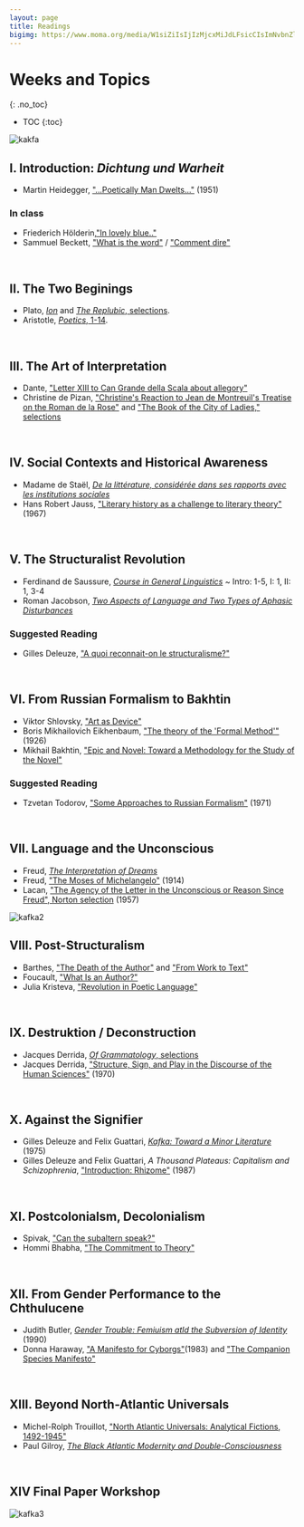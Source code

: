 ```yaml
---
layout: page
title: Readings
bigimg: https://www.moma.org/media/W1siZiIsIjIzMjcxMiJdLFsicCIsImNvbnZlcnQiLCItcXVhbGl0eSA5MCAtcmVzaXplIDIwMDB4MjAwMFx1MDAzZSJdXQ.jpg?sha=667ba2f0b131896f
---
```


# Weeks and Topics
{: .no_toc}

* TOC
{:toc}

![kakfa](http://cdn8.openculture.com/wp-content/uploads/2014/02/Fencing-1917.jpg)

## I. Introduction: *Dichtung und Warheit* 

- Martin Heidegger, ["...Poetically Man Dwelts..."](https://bushare-my.sharepoint.com/:b:/r/personal/dhcg_bu_edu/Documents/courses/ls850-theory-fall-2021-dhc/heidegger-poetically.pdf?csf=1&web=1&e=ljTQAF) (1951)

### In class

- Friederich Hölderin,["In lovely blue.."](http://timothyquigley.net/cont/holderlin-blue.pdf) 
- Sammuel Beckett, ["What is the word"](http://timothyquigley.net/cont/holderlin-blue.pdf) / ["Comment dire"](http://www.florilege.free.fr/florilege/beckett/commentd.htm)

<br>

## II. The Two Beginings

- Plato, [*Ion*]() and [*The Replubic*, selections]().
- Aristotle, [*Poetics*, 1-14]().

<br>

## III. The Art of Interpretation

- Dante, ["Letter XIII to Can Grande della Scala about allegory"](https://faculty.georgetown.edu/jod/cangrande.english.html)
- Christine de Pizan, ["Christine's Reaction to Jean de Montreuil's Treatise on the
Roman de la Rose"]() and ["The Book of the City of Ladies," selections]()

<br>

## IV. Social Contexts and Historical Awareness

- Madame de Staël, [*De la littérature, considérée dans ses rapports avec les institutions sociales*]()
- Hans Robert Jauss, ["Literary history as a challenge to literary theory"]() (1967)

<br>

## V. The Structuralist Revolution

- Ferdinand de Saussure, [*Course in General Linguistics*](https://bushare-my.sharepoint.com/:b:/r/personal/dhcg_bu_edu/Documents/ls850-theory-fall-2021-dhc/Saussure-Course-in-general-linguistics-2011.pdf?csf=1&web=1&e=b9O8tf) ~ Intro: 1-5, I: 1, II: 1, 3-4
- Roman Jacobson, [*Two Aspects of Language and Two Types of Aphasic Disturbances*]()

### Suggested Reading

- Gilles Deleuze, ["A quoi reconnait-on le structuralisme?"](https://bushare-my.sharepoint.com/:b:/r/personal/dhcg_bu_edu/Documents/ls850-theory-fall-2021-dhc/deleuze-A%20quoi%20reconnait-on%20le%20structuralisme-1972.pdf?csf=1&web=1&e=nNBQyB)

<br>

## VI. From Russian Formalism to Bakhtin

- Viktor Shlovsky, ["Art as Device"]()
- Boris Mikhailovich Eikhenbaum, ["The theory of the 'Formal Method'"](https://bushare-my.sharepoint.com/:b:/r/personal/dhcg_bu_edu/Documents/ls850-theory-fall-2021-dhc/theory_fomal_method.pdf?csf=1&web=1&e=bnCAOG) (1926)
- Mikhail Bakhtin, ["Epic and Novel: Toward a Methodology for the Study of the Novel"]()

### Suggested Reading

- Tzvetan Todorov, ["Some Approaches to Russian Formalism"]() (1971)

<br>

## VII. Language and the Unconscious 

- Freud, [*The Interpretation of Dreams*]()
- Freud, ["The Moses of Michelangelo"]() (1914)
- Lacan, ["The Agency of the Letter in the Unconscious or Reason Since Freud", Norton selection]() (1957)

![kafka2](https://encrypted-tbn0.gstatic.com/images?q=tbn:ANd9GcST9iVJQpSQgdhlhXvwshCo6OkshTQLgUgUe6aQYHRY8BUnzJX_41pjQUCsDAxSaLl2j_E&usqp=CAU)

## VIII. Post-Structuralism

- Barthes, ["The Death of the Author"]() and ["From Work to Text"]()
- Foucault, ["What Is an Author?"]()
- Julia Kristeva, ["Revolution in Poetic Language"]()

<br>

## IX. Destruktion / Deconstruction

- Jacques Derrida, [*Of Grammatology*, selections]()
- Jacques Derrida, ["Structure, Sign, and Play in the Discourse of the Human Sciences"]() (1970)

<br>

## X. Against the Signifier

- Gilles Deleuze and Felix Guattari, [*Kafka: Toward a Minor Literature*]() (1975)
- Gilles Deleuze and Felix Guattari, *A Thousand Plateaus: Capitalism and Schizophrenia*, ["Introduction: Rhizome"]() (1987)

<br>

## XI. Postcolonialsm, Decolonialism

- Spivak, ["Can the subaltern speak?"]()
- Hommi Bhabha, ["The Commitment to Theory"]()

<br>

## XII. From Gender Performance to the Chthulucene 

- Judith Butler, [*Gender Trouble: Femiuism atld the Subversion of Identity*]() (1990)
- Donna Haraway, ["A Manifesto for Cyborgs"]()(1983) and ["The Companion Species Manifesto"]()

<br>

## XIII. Beyond North-Atlantic Universals 

- Michel-Rolph Trouillot, ["North Atlantic Universals: Analytical Fictions, 1492-1945"]()
- Paul Gilroy, [*The Black Atlantic Modernity and Double-Consciousness*]()

<br>

## XIV Final Paper Workshop

![kafka3](http://cdn8.openculture.com/wp-content/uploads/2014/02/Three-Runners-1912-1913.jpg)
